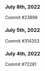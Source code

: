 ### July 8th, 2022

Commit #23898

### July 5th, 2022

Commit #314353


### July 4th, 2022

Commit #72281
